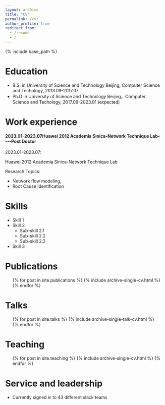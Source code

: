 ```yaml
---
layout: archive
title: "CV"
permalink: /cv/
author_profile: true
redirect_from:
  - /resume
  - /
---
```

{% include base_path %}

Education
=========

* B.S. in University of Science and Technology Beijing, Computer Science and Techology, 2013.09-2017.07
* Ph.D in University of Science and Technology Beijing，Computer Science and Techology, 2017.09-2023.01 (expected)

Work experience
===============

#### 2023.01-2023.07Huawei 2012 Academia Sinica-Network Technique Lab----Post Doctor

2023.01-2023.07:

Huawei 2012 Academia Sinica-Network Technique Lab

Research Topics:

* Network flow modeling,
* Root Cause Identification

Skills
======

* Skill 1
* Skill 2
  * Sub-skill 2.1
  * Sub-skill 2.2
  * Sub-skill 2.3
* Skill 3

Publications
============

<ul>{% for post in site.publications %}
    {% include archive-single-cv.html %}
  {% endfor %}</ul>

Talks
=====

<ul>{% for post in site.talks %}
    {% include archive-single-talk-cv.html %}
  {% endfor %}</ul>

Teaching
========

<ul>{% for post in site.teaching %}
    {% include archive-single-cv.html %}
  {% endfor %}</ul>

Service and leadership
======================

* Currently signed in to 43 different slack teams
